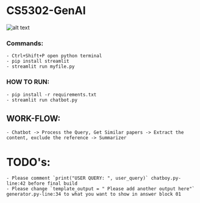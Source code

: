 # CS5302-GenAI
![alt text](https://github.com/daim-cell/CS5302-GenAI/blob/main/image.jpg?raw=true)

### Commands:
    - Ctrl+Shift+P open python terminal
    - pip install streamlit
    - streamlit run myfile.py


### HOW TO RUN:
    - pip install -r requirements.txt
    - streamlit run chatbot.py

## WORK-FLOW:
    - Chatbot -> Process the Query, Get Similar papers -> Extract the content, exclude the reference -> Summarizer

# TODO's:
    - Please comment `print("USER QUERY: ", user_query)` chatboy.py-line:42 before final build
    - Please change `template_output = " Please add another output here"` generator.py-line:34 to what you want to show in answer block 01  
